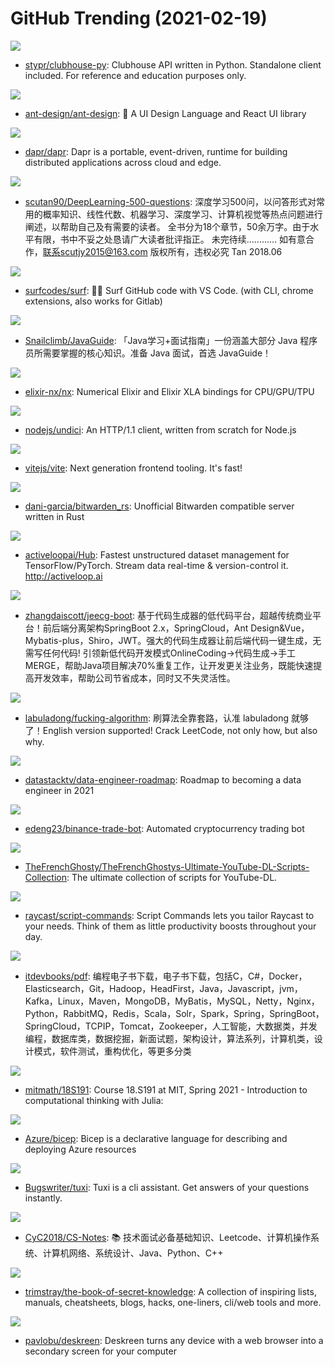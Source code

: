 # GitHub Trending (2021-02-19)

![](https://img.shields.io/badge/Python-New%2094-green?style=flat-square&logo=appveyor)
- [stypr/clubhouse-py](https://github.com/stypr/clubhouse-py): Clubhouse API written in Python. Standalone client included. For reference and education purposes only.

![](https://img.shields.io/badge/TypeScript-New%20826-green?style=flat-square&logo=appveyor)
- [ant-design/ant-design](https://github.com/ant-design/ant-design): 🌈 A UI Design Language and React UI library

![](https://img.shields.io/badge/Go-New%20341-green?style=flat-square&logo=appveyor)
- [dapr/dapr](https://github.com/dapr/dapr): Dapr is a portable, event-driven, runtime for building distributed applications across cloud and edge.

![](https://img.shields.io/badge/JavaScript-New%2089-green?style=flat-square&logo=appveyor)
- [scutan90/DeepLearning-500-questions](https://github.com/scutan90/DeepLearning-500-questions): 深度学习500问，以问答形式对常用的概率知识、线性代数、机器学习、深度学习、计算机视觉等热点问题进行阐述，以帮助自己及有需要的读者。 全书分为18个章节，50余万字。由于水平有限，书中不妥之处恳请广大读者批评指正。 未完待续............ 如有意合作，联系scutjy2015@163.com 版权所有，违权必究 Tan 2018.06

![](https://img.shields.io/badge/TypeScript-New%20458-green?style=flat-square&logo=appveyor)
- [surfcodes/surf](https://github.com/surfcodes/surf): 🏄‍♂️ Surf GitHub code with VS Code. (with CLI, chrome extensions, also works for Gitlab)

![](https://img.shields.io/badge/Java-New%2094-green?style=flat-square&logo=appveyor)
- [Snailclimb/JavaGuide](https://github.com/Snailclimb/JavaGuide): 「Java学习+面试指南」一份涵盖大部分 Java 程序员所需要掌握的核心知识。准备 Java 面试，首选 JavaGuide！

![](https://img.shields.io/badge/Elixir-New%20141-green?style=flat-square&logo=appveyor)
- [elixir-nx/nx](https://github.com/elixir-nx/nx): Numerical Elixir and Elixir XLA bindings for CPU/GPU/TPU

![](https://img.shields.io/badge/JavaScript-New%20191-green?style=flat-square&logo=appveyor)
- [nodejs/undici](https://github.com/nodejs/undici): An HTTP/1.1 client, written from scratch for Node.js

![](https://img.shields.io/badge/TypeScript-New%20208-green?style=flat-square&logo=appveyor)
- [vitejs/vite](https://github.com/vitejs/vite): Next generation frontend tooling. It's fast!

![](https://img.shields.io/badge/JavaScript-New%20156-green?style=flat-square&logo=appveyor)
- [dani-garcia/bitwarden_rs](https://github.com/dani-garcia/bitwarden_rs): Unofficial Bitwarden compatible server written in Rust

![](https://img.shields.io/badge/Python-New%20250-green?style=flat-square&logo=appveyor)
- [activeloopai/Hub](https://github.com/activeloopai/Hub): Fastest unstructured dataset management for TensorFlow/PyTorch. Stream data real-time & version-control it. http://activeloop.ai

![](https://img.shields.io/badge/Java-New%2046-green?style=flat-square&logo=appveyor)
- [zhangdaiscott/jeecg-boot](https://github.com/zhangdaiscott/jeecg-boot): 基于代码生成器的低代码平台，超越传统商业平台！前后端分离架构SpringBoot 2.x，SpringCloud，Ant Design&Vue，Mybatis-plus，Shiro，JWT。强大的代码生成器让前后端代码一键生成，无需写任何代码! 引领新低代码开发模式OnlineCoding->代码生成->手工MERGE，帮助Java项目解决70%重复工作，让开发更关注业务，既能快速提高开发效率，帮助公司节省成本，同时又不失灵活性。

![](https://img.shields.io/badge/none-New%20100-green?style=flat-square&logo=appveyor)
- [labuladong/fucking-algorithm](https://github.com/labuladong/fucking-algorithm): 刷算法全靠套路，认准 labuladong 就够了！English version supported! Crack LeetCode, not only how, but also why.

![](https://img.shields.io/badge/none-New%20151-green?style=flat-square&logo=appveyor)
- [datastacktv/data-engineer-roadmap](https://github.com/datastacktv/data-engineer-roadmap): Roadmap to becoming a data engineer in 2021

![](https://img.shields.io/badge/Python-New%20279-green?style=flat-square&logo=appveyor)
- [edeng23/binance-trade-bot](https://github.com/edeng23/binance-trade-bot): Automated cryptocurrency trading bot

![](https://img.shields.io/badge/Shell-New%2081-green?style=flat-square&logo=appveyor)
- [TheFrenchGhosty/TheFrenchGhostys-Ultimate-YouTube-DL-Scripts-Collection](https://github.com/TheFrenchGhosty/TheFrenchGhostys-Ultimate-YouTube-DL-Scripts-Collection): The ultimate collection of scripts for YouTube-DL.

![](https://img.shields.io/badge/Shell-New%2037-green?style=flat-square&logo=appveyor)
- [raycast/script-commands](https://github.com/raycast/script-commands): Script Commands lets you tailor Raycast to your needs. Think of them as little productivity boosts throughout your day.

![](https://img.shields.io/badge/none-New%2085-green?style=flat-square&logo=appveyor)
- [itdevbooks/pdf](https://github.com/itdevbooks/pdf): 编程电子书下载，电子书下载，包括C，C#，Docker，Elasticsearch，Git，Hadoop，HeadFirst，Java，Javascript，jvm，Kafka，Linux，Maven，MongoDB，MyBatis，MySQL，Netty，Nginx，Python，RabbitMQ，Redis，Scala，Solr，Spark，Spring，SpringBoot，SpringCloud，TCPIP，Tomcat，Zookeeper，人工智能，大数据类，并发编程，数据库类，数据挖掘，新面试题，架构设计，算法系列，计算机类，设计模式，软件测试，重构优化，等更多分类

![](https://img.shields.io/badge/Julia-New%2059-green?style=flat-square&logo=appveyor)
- [mitmath/18S191](https://github.com/mitmath/18S191): Course 18.S191 at MIT, Spring 2021 - Introduction to computational thinking with Julia:

![](https://img.shields.io/badge/C%23-New%2010-green?style=flat-square&logo=appveyor)
- [Azure/bicep](https://github.com/Azure/bicep): Bicep is a declarative language for describing and deploying Azure resources

![](https://img.shields.io/badge/Shell-New%20156-green?style=flat-square&logo=appveyor)
- [Bugswriter/tuxi](https://github.com/Bugswriter/tuxi): Tuxi is a cli assistant. Get answers of your questions instantly.

![](https://img.shields.io/badge/Java-New%20126-green?style=flat-square&logo=appveyor)
- [CyC2018/CS-Notes](https://github.com/CyC2018/CS-Notes): 📚 技术面试必备基础知识、Leetcode、计算机操作系统、计算机网络、系统设计、Java、Python、C++

![](https://img.shields.io/badge/none-New%20254-green?style=flat-square&logo=appveyor)
- [trimstray/the-book-of-secret-knowledge](https://github.com/trimstray/the-book-of-secret-knowledge): A collection of inspiring lists, manuals, cheatsheets, blogs, hacks, one-liners, cli/web tools and more.

![](https://img.shields.io/badge/TypeScript-New%20136-green?style=flat-square&logo=appveyor)
- [pavlobu/deskreen](https://github.com/pavlobu/deskreen): Deskreen turns any device with a web browser into a secondary screen for your computer

